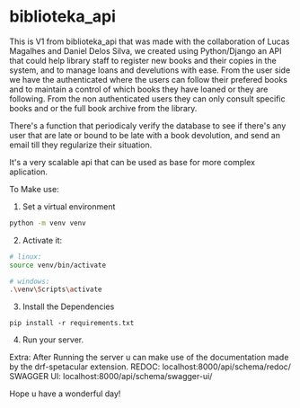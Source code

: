 # biblioteka_api 
This is V1 from biblioteka_api that was made with the collaboration of Lucas Magalhes and Daniel Delos Silva, we created using Python/Django an API that could help library staff to register new books and their copies in the system, and to manage loans and develutions with ease. 
From the user side we have the authenticated where the users can follow their prefered books and to maintain a control of which books they have loaned or they are following.
From the non authenticated users they can only consult specific books and or the full book archive from the library.

There's a function that periodicaly verify the database to see if there's any user that are late or bound to be late with a book devolution, and send an email till they regularize their situation.

It's a very scalable api that can be used as base for more complex aplication.


To Make use:
<br>
1. Set a virtual environment
```bash
python -m venv venv
```

2. Activate it:
```bash
# linux:
source venv/bin/activate

# windows:
.\venv\Scripts\activate
```

3. Install the Dependencies
```
pip install -r requirements.txt
```

4. Run your server.

Extra: After Running the server u can make use of the documentation made by the drf-spetacular extension.
REDOC: localhost:8000/api/schema/redoc/
SWAGGER UI: localhost:8000/api/schema/swagger-ui/

Hope u have a wonderful day!
